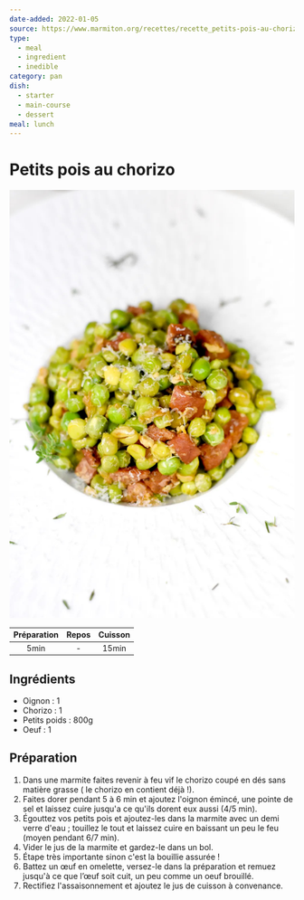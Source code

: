 ```yaml
---
date-added: 2022-01-05
source: https://www.marmiton.org/recettes/recette_petits-pois-au-chorizo_46854.aspx
type:
  - meal
  - ingredient
  - inedible
category: pan
dish:
  - starter
  - main-course
  - dessert
meal: lunch
---
```


# Petits pois au chorizo

![](images/Petits%20pois%20au%20chorizo.jpg)

| Préparation | Repos | Cuisson |
|:-----------:|:-----:|:-------:|
|    5min     |   -   |  15min  |

## Ingrédients

- Oignon : 1
- Chorizo : 1
- Petits poids : 800g
- Oeuf : 1

## Préparation

1. Dans une marmite faites revenir à feu vif le chorizo coupé en dés sans matière grasse ( le chorizo en contient déjà !).
2. Faites dorer pendant 5 à 6 min et ajoutez l'oignon émincé, une pointe de sel et laissez cuire jusqu'a ce qu'ils dorent eux aussi (4/5 min).
3. Égouttez vos petits pois et ajoutez-les dans la marmite avec un demi verre d'eau ; touillez le tout et laissez cuire en baissant un peu le feu (moyen pendant 6/7 min).
4. Vider le jus de la marmite et gardez-le dans un bol.
5. Étape très importante sinon c'est la bouillie assurée !
6. Battez un œuf en omelette, versez-le dans la préparation et remuez jusqu'à ce que l’œuf soit cuit, un peu comme un oeuf brouillé.
7. Rectifiez l'assaisonnement et ajoutez le jus de cuisson à convenance.